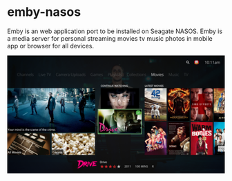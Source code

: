 # emby-nasos
Emby is an web application port to be installed on Seagate NASOS. 
Emby is a media server for personal streaming movies tv music photos in mobile app or browser for all devices.

![Alt text](/resources/screenshots/en/screenshot-1.png?raw=true)

